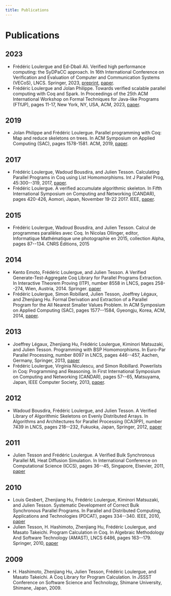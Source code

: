 ```yaml
---
title: Publications
---
```


# Publications

## 2023

- Frédéric Loulergue and Ed-Dbali Ali. Verified high performance computing: the SyDPaCC approach. In 16th International Conference on Verification and Evaluation of Computer and Communication Systems (VECoS), LNCS. Springer, 2023, [preprint](https://hal.science/hal-04171949), [paper](https://link.springer.com/book/9783031497360).
- Frédéric Loulergue and Jolan Philippe. Towards verified scalable parallel computing with Coq and Spark. In Proceedings of the 25th ACM International Workshop on Formal Techniques for Java-like Programs (FTfJP), pages 11-17, New York, NY, USA, ACM, 2023, [paper](http://dx.doi.org/10.1145/3605156.3606450).

## 2019

- Jolan Philippe and Frédéric Loulergue. Parallel programming with Coq: Map and reduce skeletons on trees. In ACM Symposium on Applied Computing (SAC), pages 1578-1581. ACM, 2019, [paper](http://dx.doi.org/10.1145/3297280.3299742).

## 2017

- Frédéric Loulergue, Wadoud Bousdira, and Julien Tesson. Calculating Parallel Programs in Coq using List Homomorphisms. Int J Parallel Prog, 45:300--319, 2017, [paper](http://dx.doi.org/10.1007/s10766-016-0415-8).
- Frédéric Loulergue. A verified accumulate algorithmic skeleton. In Fifth International Symposium on Computing and Networking (CANDAR), pages 420-426, Aomori, Japan, November 19-22 2017. IEEE, [paper](http://dx.doi.org/10.1109/CANDAR.2017.108).

## 2015

- Frédéric Loulergue, Wadoud Bousdira, and Julien Tesson. Calcul de programmes parallèles avec Coq. In Nicolas Ollinger, editor, Informatique Mathématique une photographie en 2015, collection Alpha, pages 87--134. CNRS Éditions, 2015

## 2014

- Kento Emoto, Frédéric Loulergue, and Julien Tesson. A Verified Generate-Test-Aggregate Coq Library for Parallel Programs Extraction. In Interactive Theorem Proving (ITP), number 8558 in LNCS, pages 258--274, Wien, Austria, 2014. Springer. [paper](http://dx.doi.org/10.1007/978-3-319-08970-6_17)
- Frédéric Loulergue, Simon Robillard, Julien Tesson, Joeffrey Légaux, and Zhenjiang Hu. Formal Derivation and Extraction of a Parallel Program for the All Nearest Smaller Values Problem. In ACM Symposium on Applied Computing (SAC), pages 1577--1584, Gyeongju, Korea, ACM, 2014, [paper](http://dx.doi.org/10.1145/2554850.2554912).

## 2013

- Joeffrey Légaux, Zhenjiang Hu, Frédéric Loulergue, Kiminori Matsuzaki, and Julien Tesson. Programming with BSP Homomorphisms. In Euro-Par Parallel Processing, number 8097 in LNCS, pages 446--457, Aachen, Germany, Springer, 2013, [paper](http://dx.doi.org/10.1007/978-3-642-40047-6_46)
- Frédéric Loulergue, Virginia Niculescu, and Simon Robillard. Powerlists in Coq: Programming and Reasoning. In First International Symposium on Computing and Networking (CANDAR), pages 57--65, Matsuyama, Japan, IEEE Computer Society, 2013, [paper](http://dx.doi.org/10.1109/CANDAR.2013.17).

## 2012

- Wadoud Bousdira, Frédéric Loulergue, and Julien Tesson. A Verified Library of Algorithmic Skeletons on Evenly Distributed Arrays. In Algorithms and Architectures for Parallel Processing (ICA3PP), number 7439 in LNCS, pages 218--232, Fukuoka, Japan, Springer, 2012, [paper](http://dx.doi.org/10.1007/978-3-642-33078-0_16)

## 2011

- Julien Tesson and Frédéric Loulergue. A Verified Bulk Synchronous Parallel ML Heat Diffusion Simulation. In International Conference on Computational Science (ICCS), pages 36--45, Singapore, Elsevier, 2011, [paper](http://dx.doi.org/10.1016/j.procs.2011.04.005)

## 2010

- Louis Gesbert, Zhenjiang Hu, Frédéric Loulergue, Kiminori Matsuzaki, and Julien Tesson. Systematic Development of Correct Bulk Synchronous Parallel Programs. In Parallel and Distributed Computing, Applications and Technologies (PDCAT), pages 334--340. IEEE, 2010, [paper](http://dx.doi.org/10.1109/PDCAT.2010.86)
- Julien Tesson, H. Hashimoto, Zhenjiang Hu, Frédéric Loulergue, and Masato Takeichi. Program Calculation in Coq. In Algebraic Methodology And Software Technology (AMAST), LNCS 6486, pages 163--179. Springer, 2010, [paper](http://dx.doi.org/10.1007/978-3-642-17796-5_10)

## 2009

- H. Hashimoto, Zhenjiang Hu, Julien Tesson, Frédéric Loulergue, and Masato Takeichi. A Coq Library for Program Calculation. In JSSST Conference on Software Science and Technology, Shimane University, Shimane, Japan, 2009.
